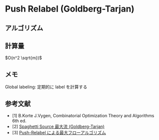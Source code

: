 # Push Relabel (Goldberg-Tarjan)

## アルゴリズム

## 計算量

$O(n^2 \sqrt{m})$

## メモ

Global labeling: 定期的に label を計算する

## 参考文献

- [1] B.Korte J.Vygen, Combinatorial Optimization Theory and Algorithms 6th ed.
- [2] [Spaghetti Source 最大流 (Goldberg-Tarjan)](http://www.prefield.com/algorithm/graph/goldberg_tarjan.html)
- [3] [Push-Relabel による最大フローアルゴリズム](https://kenkoooo.hatenablog.com/entry/2016/12/22/143638)
